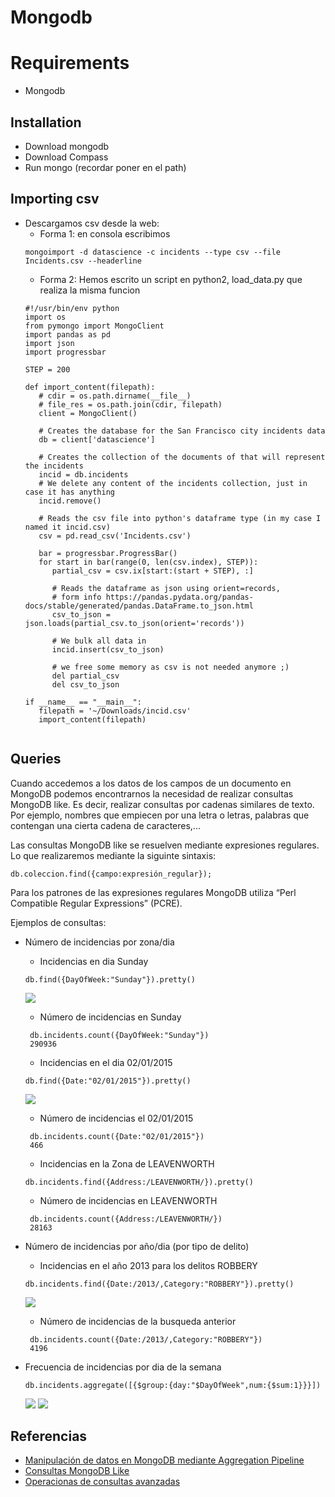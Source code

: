 # Mongodb

# Requirements
* Mongodb

## Installation
* Download mongodb
* Download Compass
* Run mongo (recordar poner en el path)

## Importing csv
* Descargamos csv desde la web:
  * Forma 1: en consola escribimos
  ```
  mongoimport -d datascience -c incidents --type csv --file Incidents.csv --headerline
  ```
  * Forma 2: Hemos escrito un script en python2, load_data.py que realiza la misma funcion
  ```
  #!/usr/bin/env python
  import os
  from pymongo import MongoClient
  import pandas as pd
  import json
  import progressbar

  STEP = 200

  def import_content(filepath):
     # cdir = os.path.dirname(__file__)
     # file_res = os.path.join(cdir, filepath)
     client = MongoClient()

     # Creates the database for the San Francisco city incidents data
     db = client['datascience']

     # Creates the collection of the documents of that will represent the incidents
     incid = db.incidents
     # We delete any content of the incidents collection, just in case it has anything
     incid.remove()

     # Reads the csv file into python's dataframe type (in my case I named it incid.csv)
     csv = pd.read_csv('Incidents.csv')

     bar = progressbar.ProgressBar()
     for start in bar(range(0, len(csv.index), STEP)):
        partial_csv = csv.ix[start:(start + STEP), :]

        # Reads the dataframe as json using orient=records,
        # form info https://pandas.pydata.org/pandas-docs/stable/generated/pandas.DataFrame.to_json.html
        csv_to_json = json.loads(partial_csv.to_json(orient='records'))

        # We bulk all data in
        incid.insert(csv_to_json)

        # we free some memory as csv is not needed anymore ;)
        del partial_csv
        del csv_to_json
        
  if __name__ == "__main__":
     filepath = '~/Downloads/incid.csv'
     import_content(filepath)
 
## Queries
Cuando accedemos a los datos de los campos de un documento en MongoDB podemos encontrarnos la necesidad de realizar consultas MongoDB like. Es decir, realizar consultas por cadenas similares de texto. Por ejemplo, nombres que empiecen por una letra o letras, palabras que contengan una cierta cadena de caracteres,...

Las consultas MongoDB like se resuelven mediante expresiones regulares. Lo que realizaremos mediante la siguinte sintaxis:
```
db.coleccion.find({campo:expresión_regular});
```
Para los patrones de las expresiones regulares MongoDB utiliza “Perl Compatible Regular Expressions” (PCRE). 

Ejemplos de consultas:

* Número de incidencias por zona/dia
  * Incidencias en dia Sunday
  ```
  db.find({DayOfWeek:"Sunday"}).pretty()
  ```
  ![](../docs/sunday.PNG)
  * Número de incidencias en Sunday
  ```
   db.incidents.count({DayOfWeek:"Sunday"})
   290936
  ```
  
  * Incidencias en el dia 02/01/2015
  ```
  db.find({Date:"02/01/2015"}).pretty()
  ```
  ![](../docs/02012015.PNG) 
  * Número de incidencias el 02/01/2015
  ```
   db.incidents.count({Date:"02/01/2015"})
   466
  ```
  
   * Incidencias en la Zona de LEAVENWORTH
  ```
  db.incidents.find({Address:/LEAVENWORTH/}).pretty()
  ```
  * Número de incidencias en LEAVENWORTH
  ```
   db.incidents.count({Address:/LEAVENWORTH/})
   28163
  ```
  
* Número de incidencias por año/dia (por tipo de delito)

  * Incidencias en el año 2013 para los delitos ROBBERY
  ```
  db.incidents.find({Date:/2013/,Category:"ROBBERY"}).pretty()
  ```
  ![](../docs/2013ROBBERY.PNG)
  * Número de incidencias de la busqueda anterior
  ```
   db.incidents.count({Date:/2013/,Category:"ROBBERY"})
   4196
  ```
* Frecuencia de incidencias por dia de la semana

  ```
  db.incidents.aggregate([{$group:{day:"$DayOfWeek",num:{$sum:1}}}])
  ```
  ![](../docs/dias.png)
  ![](../docs/frecuencia.png)
  
## Referencias
* [Manipulación de datos en MongoDB mediante Aggregation Pipeline](https://www.adictosaltrabajo.com/tutoriales/mongodb-agregatte/)
* [Consultas MongoDB Like](http://lineadecodigo.com/mongodb/consultas-mongodb-like/)
* [Operacionas de consultas avanzadas](http://charlascylon.com/2013-07-10-tutorial-mongodb-operaciones-de-consulta-avanzadas)
